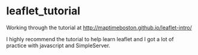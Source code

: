 # leaflet_tutorial

Working through the tutorial at http://maptimeboston.github.io/leaflet-intro/

I highly  recommend the tutorial to help learn leaflet and I got a lot of practice with javascript and SimpleServer.